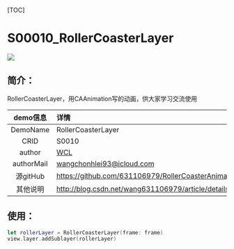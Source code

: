 [TOC]
# S00010_RollerCoasterLayer
![](http://ww4.sinaimg.cn/large/006tNbRwgw1f53ahi8vslg30if0a8e81)

## 简介：
RollerCoasterLayer，用CAAnimation写的动画，供大家学习交流使用

|   demo信息   | 详情                                       |
| :--------: | :--------------------------------------- |
|  DemoName  | RollerCoasterLayer                       |
|    CRID    | S0010                                   |
|   author   | [WCL](https://github.com/631106979)      |
| authorMail | wangchonhlei93@icloud.com                |
|  源gitHub   | https://github.com/631106979/RollerCoasterAnimation |
|    其他说明    | http://blog.csdn.net/wang631106979/article/details/51737456 |

## 使用：

```swift
let rollerLayer = RollerCoasterLayer(frame: frame)
view.layer.addSublayer(rollerLayer)
```
